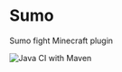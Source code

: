 # Sumo
Sumo fight Minecraft plugin

![Java CI with Maven](https://github.com/gapidobri/Sumo/workflows/Java%20CI%20with%20Maven/badge.svg)
